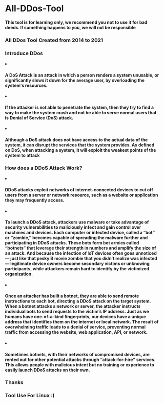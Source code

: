 # All-DDos-Tool
<h4>This tool is for learning only, we recommend you not to use it for bad deeds. If something happens to you, we will not be responsible</h4>
<h3>All DDos Tool Created from 2014 to 2021</h3>
<h3>Introduce DDos</h3>

<li><h4>A DoS Attack is an attack in which a person renders a system unusable, or significantly slows it down for the average user, by overloading the system's resources.</h4> <li><h4>If the attacker is not able to penetrate the system, then they try to find a way to make the system crash and not be able to serve normal users that is Denial of Service (DoS) attack.</h4></li>
<li><h4>Although a DoS attack does not have access to the actual data of the system, it can disrupt the services that the system provides. As defined on DoS, when attacking a system, it will exploit the weakest points of the system to attack</h4></li>
</li>
<h3>How does a DDoS Attack Work?</h3>
<li><h4>DDoS attacks exploit networks of internet-connected devices to cut off users from a server or network resource, such as a website or application they may frequently access.</h4></li>
<li><h4>To launch a DDoS attack, attackers use malware or take advantage of security vulnerabilities to maliciously infect and gain control over machines and devices. Each computer or infected device, called a “bot” or “zombie,” becomes capable of spreading the malware further and participating in DDoS attacks. These bots form bot armies called “botnets” that leverage their strength in numbers and amplify the size of an attack. And because the infection of IoT devices often goes unnoticed — just like that pesky B movie zombie that you didn’t realize was infected — legitimate device owners become secondary victims or unknowing participants, while attackers remain hard to identify by the victimized organization.</h4></li>
<li><h4>Once an attacker has built a botnet, they are able to send remote instructions to each bot,
directing a DDoS attack on the target system. When a botnet attacks a network or server, the attacker instructs individual bots to send requests to the victim’s IP address. Just as we humans have one-of-a-kind fingerprints, our devices have a unique address that identifies them on the internet or local network. The result of overwhelming traffic leads to a denial of service, preventing normal traffic from accessing the website, web application, API, or network.</h4>
<li><h4>Sometimes botnets, with their networks of compromised devices, are rented out for other potential attacks through “attack-for-hire” services. This allows people with malicious intent but no training or experience to easily launch DDoS attacks on their own.</h4></li>

<h3>Thanks<h3>
<h3>Tool Use For Linux :)</h3>
